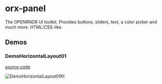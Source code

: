 # orx-panel

The OPENRNDR UI toolkit. Provides buttons, sliders, text, a color picker and much more. HTML/CSS-like.

<!-- __demos__ -->
## Demos
### DemoHorizontalLayout01
[source code](src/demo/kotlin/DemoHorizontalLayout01.kt)

![DemoHorizontalLayout01Kt](https://raw.githubusercontent.com/openrndr/orx/media/orx-panel/images/DemoHorizontalLayout01Kt.png)
